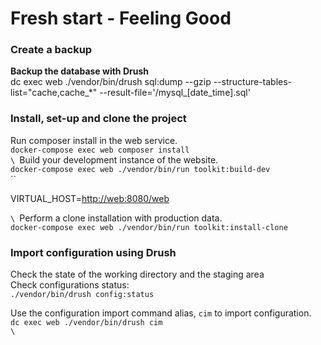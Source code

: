 # Fresh start - Feeling Good

### Create a backup

**Backup the database with Drush**\
dc exec web ./vendor/bin/drush sql:dump --gzip --structure-tables-list="cache,cache\_\*" --result-file='/mysql\_\[date\_time].sql'

### Install, set-up and clone the project

Run composer install in the web service.\
`docker-compose exec web composer install`\
``\
``Build your development instance of the website.\
`docker-compose exec web ./vendor/bin/run toolkit:build-dev`\
``

VIRTUAL\_HOST=[http://web:8080/web](http://web:8080/web)

``\
``Perform a clone installation with production data.\
`docker-compose exec web ./vendor/bin/run toolkit:install-clone`

### Import configuration using Drush

Check the state of the working directory and the staging area\
Check configurations status:\
`./vendor/bin/drush config:status`

Use the configuration import command alias, `cim` to import configuration.\
`dc exec web ./vendor/bin/drush cim`\
``\
``
